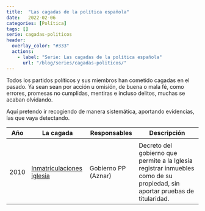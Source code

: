 ```yaml
---
title:  "Las cagadas de la política española"
date:   2022-02-06
categories: [Política]
tags: []
serie: cagadas-politicos
header:
  overlay_color: "#333"
  actions:
    - label: "Serie: Las cagadas de la política española"
      url: "/blog/series/cagadas-politicos/"
---
```


Todos los partidos políticos y sus miembros han cometido cagadas en el pasado. Ya sean sean por acción u omisión, de buena o mala fé, como errores, promesas no cumplidas, mentiras e incluso delitos, muchas se acaban olvidando.

Aquí pretendo ir recogiendo de manera sistemática, aportando evidencias, las que vaya detectando.

| Año	| La cagada | Responsables	| Descripción |
| ----- | --------- | ------------- |------------ |
|												  |
| 2010  | [Inmatriculaciones iglesia](inmatriculaciones-iglesia) | Gobierno PP (Aznar) | Decreto del gobierno que permite a la Iglesia registrar inmuebles como de su propiedad, sin aportar pruebas de titularidad. |
